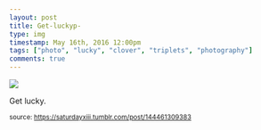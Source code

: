 ```yaml
---
layout: post
title: Get-luckyp-
type: img
timestamp: May 16th, 2016 12:00pm
tags: ["photo", "lucky", "clover", "triplets", "photography"]
comments: true
---
```

<img src="https://saturdayxiii.github.io/media/144461309383.jpg"/>

Get lucky.
 
  
<small>source: https://saturdayxiii.tumblr.com/post/144461309383</small>